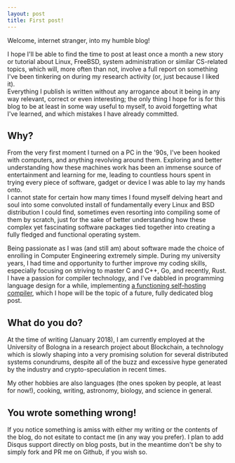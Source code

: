 ```yaml
---
layout: post
title: First post!
---
```


Welcome, internet stranger, into my humble blog! 

I hope I'll be able to find the time to post at least once a month a new story or tutorial about Linux, FreeBSD, system administration or similar CS-related topics, which will, more often than not, involve a full report on something I've been tinkering on during my research activity (or, just because I liked it).  
Everything I publish is written without any arrogance about it being in any way relevant, correct or even interesting; the only thing I hope for is for this blog to be at least in some way useful to myself, to avoid forgetting what I've learned, and which mistakes I have already committed.

## Why?
From the very first moment I turned on a PC in the '90s, I've been hooked with computers, and anything revolving around them. Exploring and better understanding how these machines work has been an immense source of entertainment and learning for me, leading to countless hours spent in trying every piece of software, gadget or device I was able to lay my hands onto.  
I cannot state for certain how many times I found myself delving heart and soul into some convoluted install of fundamentally every Linux and BSD distribution I could find, sometimes even resorting into compiling some of them by scratch, just for the sake of better understanding how these complex yet fascinating software packages tied together into creating a fully fledged and functional operating system.

Being passionate as I was (and still am) about software made the choice of enrolling in Computer Engineering extremely simple. During my university years, I had time and opportunity to further improve my coding skills, especially focusing on striving to master C and C++, Go, and recently, Rust. I have a passion for compiler technology, and I've dabbled in programming language design for a while, implementing [a functioning self-hosting compiler](https://github.com/mcilloni/fork), which I hope will be the topic of a future, fully dedicated blog post.

## What do you do?
At the time of writing (January 2018), I am currently employed at the University of Bologna in a research project about Blockchain, a technology which is slowly shaping into a very promising solution for several distributed systems conundrums, despite all of the buzz and excessive hype generated by the industry and crypto-speculation in recent times.

My other hobbies are also languages (the ones spoken by people, at least for now!), cooking, writing, astronomy, biology, and science in general.

## You wrote something wrong!

If you notice something is amiss with either my writing or the contents of the blog, do not esitate to contact me (in any way you prefer). I plan to add Disqus support directly on blog posts, but in the meantime don't be shy to simply fork and PR me on Github, if you wish so.


